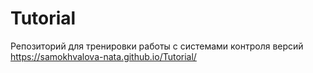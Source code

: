 # Tutorial
Репозиторий для тренировки работы с системами контроля версий
https://samokhvalova-nata.github.io/Tutorial/
